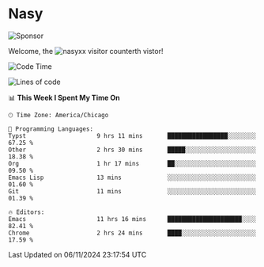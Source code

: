 # Nasy

<!--
<p align="center">
<img height="200" src="https://github-readme-stats.vercel.app/api?username=nasyxx&count_private=true&show_icons=true&theme=dracula&include_all_commits=true"/>
<img height="200" src="https://github-readme-stats.vercel.app/api/top-langs/?username=nasyxx&theme=dracula&hide=html,jupyter+notebook&count_private=true&show_icons=true"/>
</p>

  
----------------
-->

![Sponsor](https://img.shields.io/static/v1.svg?label=Sponsor&message=%E2%9D%A4&logo=GitHub&style=flat&color=pink)
 
Welcome, the ![nasyxx visitor counter](https://count.getloli.com/get/@nasyxx?theme=rule34)th vistor!
 
<!--START_SECTION:waka-->
![Code Time](http://img.shields.io/badge/Code%20Time-4%2C717%20hrs%2042%20mins-blue)

![Lines of code](https://img.shields.io/badge/From%20Hello%20World%20I%27ve%20Written-6.3%20million%20lines%20of%20code-blue)

📊 **This Week I Spent My Time On** 

```text
🕑︎ Time Zone: America/Chicago

💬 Programming Languages: 
Typst                    9 hrs 11 mins       █████████████████░░░░░░░░   67.25 % 
Other                    2 hrs 30 mins       █████░░░░░░░░░░░░░░░░░░░░   18.38 % 
Org                      1 hr 17 mins        ██░░░░░░░░░░░░░░░░░░░░░░░   09.50 % 
Emacs Lisp               13 mins             ░░░░░░░░░░░░░░░░░░░░░░░░░   01.60 % 
Git                      11 mins             ░░░░░░░░░░░░░░░░░░░░░░░░░   01.39 % 

🔥 Editors: 
Emacs                    11 hrs 16 mins      █████████████████████░░░░   82.41 % 
Chrome                   2 hrs 24 mins       ████░░░░░░░░░░░░░░░░░░░░░   17.59 % 
```


 Last Updated on 06/11/2024 23:17:54 UTC
<!--END_SECTION:waka-->

<!-- ![visitors](https://visitor-badge.laobi.icu/badge?page_id=nasyxx.nasyxx) -->
